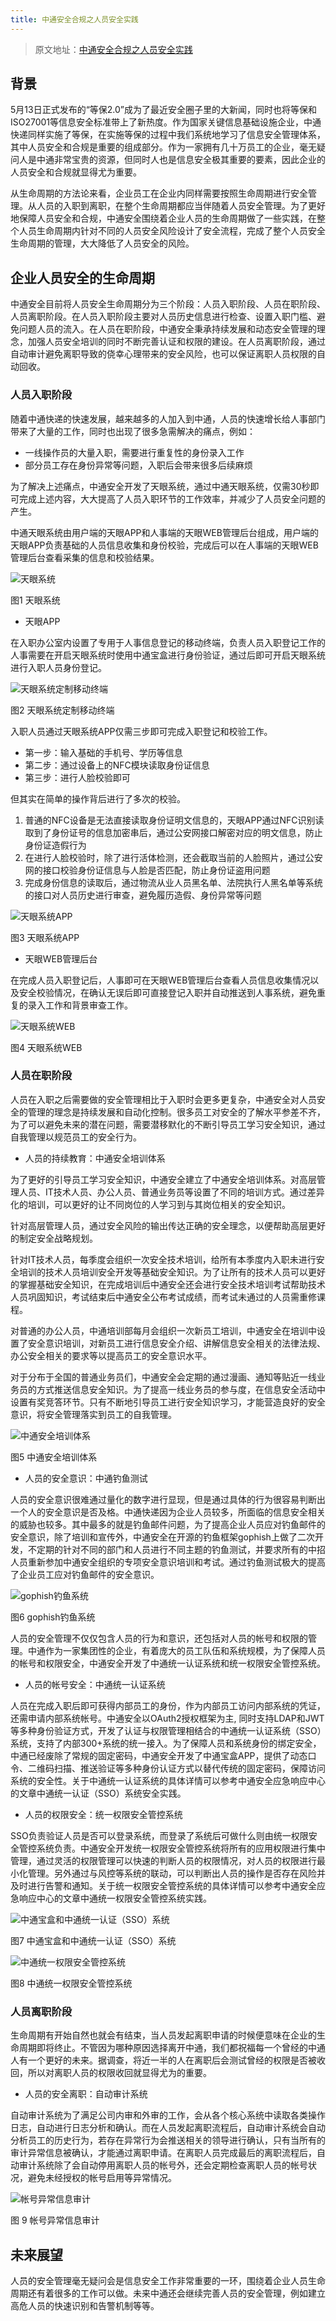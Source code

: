 ```yaml
---
title: 中通安全合规之人员安全实践
---
```


> 原文地址：[中通安全合规之人员安全实践](https://mp.weixin.qq.com/s?__biz=MzUyMTcwNTY3Mg==&mid=2247484402&idx=1&sn=df314f7d54c778864e10fd053ab3ecb9&chksm=f9d64255cea1cb43ad1644f0bb86d6c3fac637ff80e3938dc104ac07b831ede9dcadc9b2870c&xtrack=1&scene=0&subscene=93&clicktime=1559297884&ascene=7&devicetype=android-28&version=2700043b&nettype=ctnet&abtest_cookie=BAABAAoACwASABMABgAjlx4AVpkeAMCZHgDcmR4A+pkeAAOaHgAAAA==&lang=zh_CN&pass_ticket=2CKX5Hqk/BcOK2hGTH+PV4B3tD0RqxX47y3G13tk6Vyo1nNTzgP2Tu0gvbg2q4LR&wx_header=1)

## 背景

5月13日正式发布的“等保2.0”成为了最近安全圈子里的大新闻，同时也将等保和ISO27001等信息安全标准带上了新热度。作为国家关键信息基础设施企业，中通快递同样实施了等保，在实施等保的过程中我们系统地学习了信息安全管理体系，其中人员安全和合规是重要的组成部分。作为一家拥有几十万员工的企业，毫无疑问人是中通非常宝贵的资源，但同时人也是信息安全极其重要的要素，因此企业的人员安全和合规就显得尤为重要。

从生命周期的方法论来看，企业员工在企业内同样需要按照生命周期进行安全管理。从人员的入职到离职，在整个生命周期都应当伴随着人员安全管理。为了更好地保障人员安全和合规，中通安全围绕着企业人员的生命周期做了一些实践，在整个人员生命周期内针对不同的人员安全风险设计了安全流程，完成了整个人员安全生命周期的管理，大大降低了人员安全的风险。

## 企业人员安全的生命周期


中通安全目前将人员安全生命周期分为三个阶段：人员入职阶段、人员在职阶段、人员离职阶段。在人员入职阶段主要对人员历史信息进行检查、设置入职门槛、避免问题人员的流入。在人员在职阶段，中通安全秉承持续发展和动态安全管理的理念，加强人员安全培训的同时不断完善认证和权限的建设。在人员离职阶段，通过自动审计避免离职导致的侥幸心理带来的安全风险，也可以保证离职人员权限的自动回收。

### 人员入职阶段

随着中通快递的快速发展，越来越多的人加入到中通，人员的快速增长给人事部门带来了大量的工作，同时也出现了很多急需解决的痛点，例如：

- 一线操作员的大量入职，需要进行重复性的身份录入工作
- 部分员工存在身份异常等问题，入职后会带来很多后续麻烦

为了解决上述痛点，中通安全开发了天眼系统，通过中通天眼系统，仅需30秒即可完成上述内容，大大提高了人员入职环节的工作效率，并减少了人员安全问题的产生。

中通天眼系统由用户端的天眼APP和人事端的天眼WEB管理后台组成，用户端的天眼APP负责基础的人员信息收集和身份校验，完成后可以在人事端的天眼WEB管理后台查看采集的信息和校验结果。

![天眼系统](/images/中通安全合规之人员安全实践/001.jpg)

图1  天眼系统

- 天眼APP

在入职办公室内设置了专用于人事信息登记的移动终端，负责人员入职登记工作的人事需要在开启天眼系统时使用中通宝盒进行身份验证，通过后即可开启天眼系统进行入职人员身份登记。

![天眼系统定制移动终端](/images/中通安全合规之人员安全实践/002.jpg)

图2  天眼系统定制移动终端

入职人员通过天眼系统APP仅需三步即可完成入职登记和校验工作。

- 第一步：输入基础的手机号、学历等信息
- 第二步：通过设备上的NFC模块读取身份证信息
- 第三步：进行人脸校验即可

但其实在简单的操作背后进行了多次的校验。

1. 普通的NFC设备是无法直接读取身份证明文信息的，天眼APP通过NFC识别读取到了身份证号的信息加密串后，通过公安网接口解密对应的明文信息，防止身份证造假行为
2. 在进行人脸校验时，除了进行活体检测，还会截取当前的人脸照片，通过公安网的接口校验身份证信息与人脸是否匹配，防止身份证盗用问题
3. 完成身份信息的读取后，通过物流从业人员黑名单、法院执行人黑名单等系统的接口对人员历史进行审查，避免履历造假、身份异常等问题

![天眼系统APP](/images/中通安全合规之人员安全实践/003.jpg)

图3 天眼系统APP

- 天眼WEB管理后台

在完成人员入职登记后，人事即可在天眼WEB管理后台查看人员信息收集情况以及安全校验情况，在确认无误后即可直接登记入职并自动推送到人事系统，避免重复的录入工作和背景审查工作。

![天眼系统WEB](/images/中通安全合规之人员安全实践/004.jpg)

图4 天眼系统WEB

### 人员在职阶段

人员在入职之后需要做的安全管理相比于入职时会更多更复杂，中通安全对人员安全的管理的理念是持续发展和自动化控制。很多员工对安全的了解水平参差不齐，为了可以避免未来的潜在问题，需要潜移默化的不断引导员工学习安全知识，通过自我管理以规范员工的安全行为。

- 人员的持续教育：中通安全培训体系

为了更好的引导员工学习安全知识，中通安全建立了中通安全培训体系。对高层管理人员、IT技术人员、办公人员、普通业务员等设置了不同的培训方式。通过差异化的培训，可以更好的让不同岗位的人学习到与其岗位相关的安全知识。

针对高层管理人员，通过安全风险的输出传达正确的安全理念，以便帮助高层更好的制定安全战略规划。

针对IT技术人员，每季度会组织一次安全技术培训，给所有本季度内入职未进行安全培训的技术人员培训安全开发等基础安全知识。为了让所有的技术人员可以更好的掌握基础安全知识，在完成培训后中通安全还会进行安全技术培训考试帮助技术人员巩固知识，考试结束后中通安全公布考试成绩，而考试未通过的人员需重修课程。

对普通的办公人员，中通培训部每月会组织一次新员工培训，中通安全在培训中设置了安全意识培训，对新员工进行信息安全介绍、讲解信息安全相关的法律法规、办公安全相关的要求等以提高员工的安全意识水平。

对于分布于全国的普通业务员们，中通安全会定期的通过漫画、通知等贴近一线业务员的方式推送信息安全知识。为了提高一线业务员的参与度，在信息安全活动中设置有奖竞答环节。只有不断地引导员工进行安全知识学习，才能营造良好的安全意识，将安全管理落实到员工的自我管理。

![中通安全培训体系](/images/中通安全合规之人员安全实践/005.jpg)

图5 中通安全培训体系

- 人员的安全意识：中通钓鱼测试

人员的安全意识很难通过量化的数字进行显现，但是通过具体的行为很容易判断出一个人的安全意识是否及格。中通快递因为企业人员较多，所面临的信息安全相关的威胁也较多。其中最多的就是钓鱼邮件问题，为了提高企业人员应对钓鱼邮件的安全意识，除了培训和宣传外，中通安全在开源的钓鱼框架gophish上做了二次开发，不定期的针对不同的部门和人员进行不同主题的钓鱼测试，并要求所有的中招人员重新参加中通安全组织的专项安全意识培训和考试。通过钓鱼测试极大的提高了企业员工应对钓鱼邮件的安全意识。

![gophish钓鱼系统](/images/中通安全合规之人员安全实践/006.jpg)

图6 gophish钓鱼系统

人员的安全管理不仅仅包含人员的行为和意识，还包括对人员的帐号和权限的管理。中通作为一家集团性的企业，有着庞大的员工队伍和系统规模，为了保障人员的帐号和权限安全，中通安全开发了中通统一认证系统和统一权限安全管控系统。

- 人员的帐号安全：中通统一认证系统

人员在完成入职后即可获得内部员工的身份，作为内部员工访问内部系统的凭证，还需申请内部系统帐号。中通安全以OAuth2授权框架为主, 同时支持LDAP和JWT等多种身份验证方式，开发了认证与权限管理相结合的中通统一认证系统（SSO）系统，支持了内部300+系统的统一接入。为了保障人员和系统身份的绑定安全，中通已经废除了常规的固定密码，中通安全开发了中通宝盒APP，提供了动态口令、二维码扫描、推送验证等多种身份认证方式以替代传统的固定密码，保障访问系统的安全性。关于中通统一认证系统的具体详情可以参考中通安全应急响应中心的文章中通统一认证（SSO）系统安全实践。

- 人员的权限安全：统一权限安全管控系统

SSO负责验证人员是否可以登录系统，而登录了系统后可做什么则由统一权限安全管控系统负责。中通安全开发统一权限安全管控系统将所有的应用权限进行集中管理，通过灵活的权限管理可以快速的判断人员的权限情况，对人员的权限进行最小化管理。另外通过与风控等系统的联动，可以判断出人员的操作是否存在风险并及时进行告警和通知。关于统一权限安全管控系统的具体详情可以参考中通安全应急响应中心的文章中通统一权限安全管控系统实践。

![中通宝盒和中通统一认证（SSO）系统](/images/中通安全合规之人员安全实践/007.jpg)

图7 中通宝盒和中通统一认证（SSO）系统

![中通统一权限安全管控系统](/images/中通安全合规之人员安全实践/008.jpg)

图8 中通统一权限安全管控系统



### 人员离职阶段

生命周期有开始自然也就会有结束，当人员发起离职申请的时候便意味在企业的生命周期即将终止。不管因为哪种原因选择离开中通，我们都祝福每一个曾经的中通人有一个更好的未来。据调查，将近一半的人在离职后会测试曾经的权限是否被收回，所以对离职人员的权限收回就显得尤为的重要。

- 人员的安全离职：自动审计系统

自动审计系统为了满足公司内审和外审的工作，会从各个核心系统中读取各类操作日志，自动进行日志分析和确认。而在人员发起离职流程后，自动审计系统会自动分析员工的历史行为，若存在异常行为会推送相关的领导进行确认，只有当所有的审计异常信息被确认，才能通过离职申请。在离职人员完成最后的离职流程后，自动审计系统除了会自动停用离职人员的帐号外，还会定期检查离职人员的帐号状况，避免未经授权的帐号启用等异常情况。

![帐号异常信息审计](/images/中通安全合规之人员安全实践/009.jpg)

图 9  帐号异常信息审计

## 未来展望

人员的安全管理毫无疑问会是信息安全工作非常重要的一环，围绕着企业人员生命周期还有着很多的工作可以做。未来中通还会继续完善人员的安全管理，例如建立高危人员的快速识别和告警机制等等。